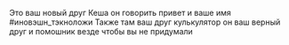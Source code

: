 Это ваш новый друг Кеша он говорить привет и ваше имя #иновэшн_тэкноложи
Также там ваш друг кулькулятор он ваш верный друг и помошник везде чтобы вы не придумали 